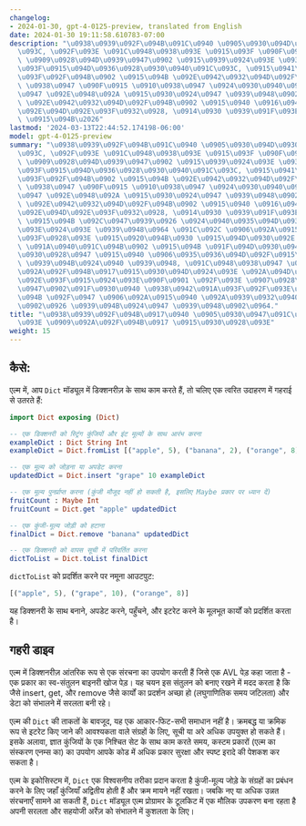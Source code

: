 ```yaml
---
changelog:
- 2024-01-30, gpt-4-0125-preview, translated from English
date: 2024-01-30 19:11:58.610783-07:00
description: "\u0938\u0939\u092F\u094B\u091C\u0940 \u0905\u0930\u094D\u0930\u0947\u091C\
  \u093C, \u092F\u093E \u091C\u0948\u0938\u093E \u0915\u093F \u090F\u0932\u094D\u092E\
  \ \u0909\u0928\u094D\u0939\u0947\u0902 \u0915\u0939\u0924\u093E \u0939\u0948, \u0921\
  \u093F\u0915\u094D\u0936\u0928\u0930\u0940\u091C\u093C, \u0915\u0941\u0902\u091C\
  \u093F\u092F\u094B\u0902 \u0915\u094B \u092E\u0942\u0932\u094D\u092F\u094B\u0902\
  \ \u0938\u0947 \u090F\u0915 \u0910\u0938\u0947 \u0924\u0930\u0940\u0915\u0947 \u0938\
  \u0947 \u092E\u0948\u092A \u0915\u0930\u0924\u0947 \u0939\u0948\u0902 \u091C\u094B\
  \ \u092E\u0942\u0932\u094D\u092F\u094B\u0902 \u0915\u0940 \u0916\u094B\u091C, \u0938\
  \u092E\u094D\u092E\u093F\u0932\u0928, \u0914\u0930 \u0939\u091F\u093E\u0928\u0947\
  \ \u0915\u094B\u2026"
lastmod: '2024-03-13T22:44:52.174198-06:00'
model: gpt-4-0125-preview
summary: "\u0938\u0939\u092F\u094B\u091C\u0940 \u0905\u0930\u094D\u0930\u0947\u091C\
  \u093C, \u092F\u093E \u091C\u0948\u0938\u093E \u0915\u093F \u090F\u0932\u094D\u092E\
  \ \u0909\u0928\u094D\u0939\u0947\u0902 \u0915\u0939\u0924\u093E \u0939\u0948, \u0921\
  \u093F\u0915\u094D\u0936\u0928\u0930\u0940\u091C\u093C, \u0915\u0941\u0902\u091C\
  \u093F\u092F\u094B\u0902 \u0915\u094B \u092E\u0942\u0932\u094D\u092F\u094B\u0902\
  \ \u0938\u0947 \u090F\u0915 \u0910\u0938\u0947 \u0924\u0930\u0940\u0915\u0947 \u0938\
  \u0947 \u092E\u0948\u092A \u0915\u0930\u0924\u0947 \u0939\u0948\u0902 \u091C\u094B\
  \ \u092E\u0942\u0932\u094D\u092F\u094B\u0902 \u0915\u0940 \u0916\u094B\u091C, \u0938\
  \u092E\u094D\u092E\u093F\u0932\u0928, \u0914\u0930 \u0939\u091F\u093E\u0928\u0947\
  \ \u0915\u094B \u092C\u0947\u0939\u0926 \u0924\u0940\u0935\u094D\u0930 \u092C\u0928\
  \u093E\u0924\u093E \u0939\u0948\u0964 \u091C\u092C \u0906\u092A\u0915\u094B \u092C\
  \u093F\u0928\u093E \u0915\u0920\u094B\u0930 \u0915\u094D\u0930\u092E \u0915\u0947\
  \ \u091A\u0940\u091C\u094B\u0902 \u0915\u094B \u091F\u094D\u0930\u0948\u0915 \u0915\
  \u0930\u0928\u0947 \u0915\u0940 \u0906\u0935\u0936\u094D\u092F\u0915\u0924\u093E\
  \ \u0939\u094B\u0924\u0940 \u0939\u0948, \u091C\u0948\u0938\u0947 \u0915\u093F \u0909\
  \u092A\u092F\u094B\u0917\u0915\u0930\u094D\u0924\u093E \u092A\u094D\u0930\u093E\u0925\
  \u092E\u093F\u0915\u0924\u093E\u090F\u0901 \u092F\u093E \u0907\u0928\u094D\u0935\
  \u0947\u0902\u091F\u0930\u0940 \u0938\u0942\u091A\u093F\u092F\u093E\u0901, \u0924\
  \u094B \u092F\u0947 \u0906\u092A\u0915\u0940 \u092A\u0939\u0932\u0940 \u092A\u0938\
  \u0902\u0926 \u0939\u094B\u0924\u0947 \u0939\u0948\u0902\u0964."
title: "\u0938\u0939\u092F\u094B\u0917\u0940 \u0905\u0930\u0947\u091C\u093C \u0915\
  \u093E \u0909\u092A\u092F\u094B\u0917 \u0915\u0930\u0928\u093E"
weight: 15
---
```


## कैसे:
एल्म में, आप `Dict` मॉड्यूल में डिक्शनरीज़ के साथ काम करते हैं, तो चलिए एक त्वरित उदाहरण में गहराई से उतरते हैं:

```Elm
import Dict exposing (Dict)

-- एक डिक्शनरी को स्ट्रिंग कुंजियों और इंट मूल्यों के साथ आरंभ करना
exampleDict : Dict String Int
exampleDict = Dict.fromList [("apple", 5), ("banana", 2), ("orange", 8)]

-- एक मूल्य को जोड़ना या अपडेट करना
updatedDict = Dict.insert "grape" 10 exampleDict

-- एक मूल्य पुनर्प्राप्त करना (कुंजी मौजूद नहीं हो सकती है, इसलिए Maybe प्रकार पर ध्यान दें)
fruitCount : Maybe Int
fruitCount = Dict.get "apple" updatedDict

-- एक कुंजी-मूल्य जोड़ी को हटाना
finalDict = Dict.remove "banana" updatedDict

-- एक डिक्शनरी को वापस सूची में परिवर्तित करना
dictToList = Dict.toList finalDict
```

`dictToList` को प्रदर्शित करने पर नमूना आउटपुट:

```Elm
[("apple", 5), ("grape", 10), ("orange", 8)]
```

यह डिक्शनरी के साथ बनाने, अपडेट करने, पहुँचने, और इटरेट करने के मूलभूत कार्यों को प्रदर्शित करता है।

## गहरी डाइव
एल्म में डिक्शनरीज़ आंतरिक रूप से एक संरचना का उपयोग करती हैं जिसे एक AVL पेड़ कहा जाता है - एक प्रकार का स्व-संतुलन बाइनरी खोज पेड़। यह चयन इस संतुलन को बनाए रखने में मदद करता है कि जैसे insert, get, और remove जैसे कार्यों का प्रदर्शन अच्छा हो (लघुगाणितिक समय जटिलता) और डेटा को संभालने में सरलता बनी रहे।

एल्म की `Dict` की ताकतों के बावजूद, यह एक आकार-फिट-सभी समाधान नहीं है। क्रमबद्ध या क्रमिक रूप से इटरेट किए जाने की आवश्यकता वाले संग्रहों के लिए, सूची या अरे अधिक उपयुक्त हो सकते हैं। इसके अलावा, ज्ञात कुंजियों के एक निश्चित सेट के साथ काम करते समय, कस्टम प्रकारों (एल्म का संस्करण एनम्स का) का उपयोग आपके कोड में अधिक प्रकार सुरक्षा और स्पष्ट इरादे की पेशकश कर सकता है।

एल्म के इकोसिस्टम में, `Dict` एक विश्वसनीय तरीका प्रदान करता है कुंजी-मूल्य जोड़े के संग्रहों का प्रबंधन करने के लिए जहाँ कुंजियाँ अद्वितीय होती हैं और क्रम मायने नहीं रखता। जबकि नए या अधिक उन्नत संरचनाएँ सामने आ सकती हैं, `Dict` मॉड्यूल एल्म प्रोग्रामर के टूलकिट में एक मौलिक उपकरण बना रहता है अपनी सरलता और सहयोजी अर्रेज़ को संभालने में कुशलता के लिए।
